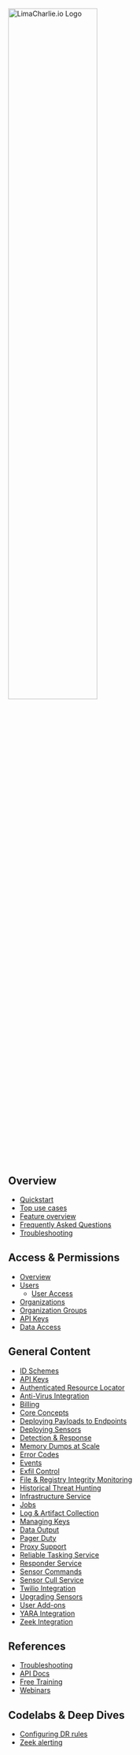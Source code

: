 <!-- leave the empty title here...  the image below displays the info BUT the platform requires something here -->
# 

<img src="https://storage.googleapis.com/lc-edu/content/images/logos/logo_w_text-horizontal.png"
     alt="LimaCharlie.io Logo"
     style="width: 60%" />
 
## Overview

* [Quickstart](./lcc_quick_start.md)
* [Top use cases](./top-use-cases.md)
* [Feature overview](./features.md)
* [Frequently Asked Questions](./faq.md)
* [Troubleshooting](./troubleshooting.md)

## Access & Permissions
* [Overview](./sol-create_account.md)
* [Users]()
     * [User Access](./user_access.md)
     <!-- * [Logging in via Google / Microsoft / Github]() -->
* [Organizations]()
     <!-- * [Managing user permissions withing an organization]()
     * [Enabling / disabling features within an organization]() -->
* [Organization Groups](./user_access.md#access-management-via-organization-groups)
     <!-- * [Managing permissions for groups of users]() -->
* [API Keys](./api_keys.md)
     <!-- * [Using API keys to access an organization]()
     * [Using API keys to access on behalf of a user]()
     * [Controlling access with fine-grained permissions on API keys]() -->
* [Data Access](your-data.md)

## General Content

* [ID Schemes](./agentid.md)
* [API Keys](./api_keys.md)
* [Authenticated Resource Locator](./arl.md)
* [Anti-Virus Integration](./av.md)
* [Billing](./billing.md)
* [Core Concepts](./core-concepts.md)
* [Deploying Payloads to Endpoints](./payloads.md)
* [Deploying Sensors](./deploy_sensor.md)
* [Detection & Response](./dr.md)
* [Memory Dumps at Scale](./dumper.md)
* [Error Codes](./errors.md)
* [Events](./events.md)
* [Exfil Control](./exfil.md)
* [File & Registry Integrity Monitoring](./integrity.md)
* [Historical Threat Hunting](./replay.md)
* [Infrastructure Service](./infrastructure-service.md)
* [Jobs](./jobs.md)
* [Log & Artifact Collection](./external_logs.md) 
* [Managing Keys](./manage_keys.md)
* [Data Output](./outputs.md)
* [Pager Duty](./pagerduty.md)
* [Proxy Support](./proxy.md)
* [Reliable Tasking Service](./reliable_tasking.md)
* [Responder Service](./responder.md)
* [Sensor Commands](./sensor_commands.md)
* [Sensor Cull Service](./sensor_cull.md)
* [Twilio Integration](./)
* [Upgrading Sensors](./upgrading.md)
* [User Add-ons](./user_addons.md)
* [YARA Integration](./yara.md)
* [Zeek Integration](./zeek.md)

<!-- ## Services (?)

## Integrations (?) -->

<!-- ## Marketplace
* [Overview]() -->

## References

* [Troubleshooting]()
* [API Docs]()
* [Free Training](./lc-edu.md)
* [Webinars]()

## Codelabs & Deep Dives

* [Configuring DR rules](./codelab_dr.md)
* [Zeek alerting](./recipe_zeek.md)
 